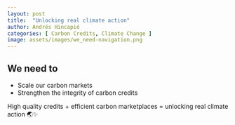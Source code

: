 ```yaml
---
layout: post
title:  "Unlocking real climate action"
author: Andrés Hincapié
categories: [ Carbon Credits, Climate Change ]
image: assets/images/we_need-navigation.png
---
```

## We need to
- Scale our carbon markets
- Strengthen the integrity of carbon credits

High quality credits + efficient carbon marketplaces = unlocking real climate action 🌏✨


